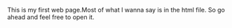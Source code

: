 This is my first web page.Most of what I wanna say is in the html file. 
So go ahead and feel free to open it.
